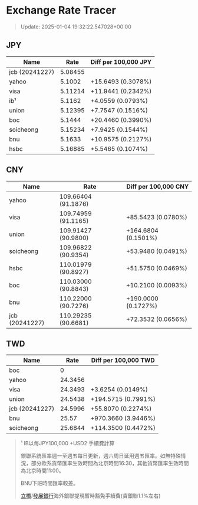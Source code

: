 # Exchange Rate Tracer

> Update: 2025-01-04 19:32:22.547028+00:00

## JPY

| Name           |    Rate | Diff per 100,000 JPY   |
|----------------|---------|------------------------|
| jcb (20241227) | 5.08455 |                        |
| yahoo          | 5.1002  | +15.6493 (0.3078%)     |
| visa           | 5.11214 | +11.9441 (0.2342%)     |
| ib¹            | 5.1162  | +4.0559 (0.0793%)      |
| union          | 5.12395 | +7.7547 (0.1516%)      |
| boc            | 5.1444  | +20.4460 (0.3990%)     |
| soicheong      | 5.15234 | +7.9425 (0.1544%)      |
| bnu            | 5.1633  | +10.9575 (0.2127%)     |
| hsbc           | 5.16885 | +5.5465 (0.1074%)      |

## CNY

| Name           | Rate                | Diff per 100,000 CNY   |
|----------------|---------------------|------------------------|
| yahoo          | 109.66404	(91.1876) |                        |
| visa           | 109.74959	(91.1165) | +85.5423 (0.0780%)     |
| union          | 109.91427	(90.9800) | +164.6804 (0.1501%)    |
| soicheong      | 109.96822	(90.9354) | +53.9480 (0.0491%)     |
| hsbc           | 110.01979	(90.8927) | +51.5750 (0.0469%)     |
| boc            | 110.03000	(90.8843) | +10.2100 (0.0093%)     |
| bnu            | 110.22000	(90.7276) | +190.0000 (0.1727%)    |
| jcb (20241227) | 110.29235	(90.6681) | +72.3532 (0.0656%)     |

## TWD

| Name           |    Rate | Diff per 100,000 TWD   |
|----------------|---------|------------------------|
| boc            |  0      |                        |
| yahoo          | 24.3456 |                        |
| visa           | 24.3493 | +3.6254 (0.0149%)      |
| union          | 24.5438 | +194.5715 (0.7991%)    |
| jcb (20241227) | 24.5996 | +55.8070 (0.2274%)     |
| bnu            | 25.57   | +970.3660 (3.9446%)    |
| soicheong      | 25.6844 | +114.3500 (0.4472%)    |


> ¹ IB以每JPY100,000 +USD2 手續費計算
>
> 銀聯系統匯率週一至週五每日更新，週六周日延用週五匯率。如無特殊情況，部分歐系貨幣匯率生效時間為北京時間16:30，其他貨幣匯率生效時間為北京時間11:00。
>
> BNU下班時間匯率較差。
>
> [立橋](https://www.wlbank.com.mo/uploads/ueditor/file/20181211/1544536513900230.pdf)/[發展銀行](https://www.mdb.com.mo/Service_Charges_20230728.pdf)海外銀聯提現暫時豁免手續費(貴銀聯1.1%左右)

